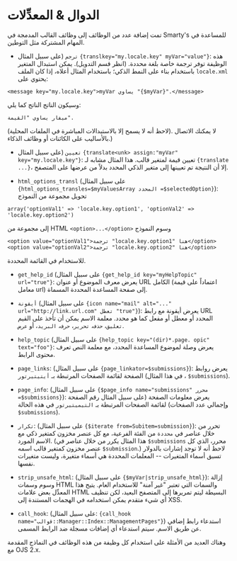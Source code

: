 # الدوال & المعدِّلات

تمت إضافة عدد من الوظائف إلى وظائف القالب المدمجة في Smarty's للمساعدة في المهام المشتركة مثل التوطين.

- `ترجم` (على سبيل المثال `{translkey="my.locale.key" myVar="value"}`: هذه الوظيفة توفر ترجمة خاصة بلغة محددة. (انظر قسم التدويل). يمكن استبدال المتغير باستخدام بناء على النمط الذكي؛ باستخدام المثال أعلاه، إذا كان الملف `locale.xml` يحتوي على:

````
<message key="my.locale.key">myVar يساوي "{$myVar}".</message>
````

وسيكون الناتج الناتج كما يلي:

````
ميفار يساوي "القيمة".
````

(لاحظ أنه لا يسمح إلا بالاستبدالات المباشرة في الملفات المحلية). لا يمكنك الاتصال بالأساليب على الكائنات أو وظائف الذكاء.)

- `تعيين` (على سبيل المثال `{translate<unk> assign:"myVar" key="my.locale.key"}`: تعيين قيمة لمتغير قالب. هذا المثال مشابه لـ `{translate ...}`، إلا أن النتيجة تم تعيينها إلى متغير الذكي المحدد بدلاً من عرضها على المتصفح.

- `html_options_transl` (على سبيل المثال `{html_options_transles=$myValuesArray المحدد =$selectedOption}`): تحويل مجموعة من النموذج

````
array('optionVal1' => 'locale.key.option1', 'optionVal2' => 'locale.key.option2')
````

إلى مجموعة من HTML `<option>...</option>` وسوم النموذج

````
<option value="optionVal1">ترجمة "locale.key.option1" هنا</option>
<option value="optionVal2">ترجمة "locale.key.option2" هنا</option>
````

للاستخدام في القائمة المحددة.

- `get_help_id` (على سبيل المثال `{get_help_id key="myHelpTopic" url="true"}`: يعرض معرف الموضوع أو عنوان URL الكامل (اعتماداً على قيمة معامل url) إلى صفحة المساعدة المحددة المسماة.

- `أيقونة` (على سبيل المثال `{icon name="mail" alt="..." url="http://link.url.com" تعطل "true"}`): يعرض أيقونة مع رابط URL المحدد أو معطل أو مفعل كما هو محدد. معلمة الاسم يمكن أن تأخذ على القيم `تعليق`، `حذف`، `تحرير`، `حرف`، `البريد`، أو `عرض`.

- `help_topic` (على سبيل المثال `{help_topic key="(dir)*.page. opic" text="foo"}`: يعرض وصلة لموضوع المساعدة المحدد، مع معلمة النص تعرف محتوى الرابط.

- `page_links`: (على سبيل المثال `{page_linkator=$submissions}`): يعرض روابط الصفحة لقائمة الصفحات المرتبطة بـ `أيتيتيرتور` (في هذا المثال ، `$submissions`).

- `page_info`: (على سبيل المثال `{$page_info name="submissions" محرر =$submissions}`): يعرض معلومات الصفحة (على سبيل المثال رقم الصفحة وإجمالي عدد الصفحات) لقائمة الصفحات المرتبطة بـ `التيميتيرتور` في هذه الحالة `$submissions`).

- `تكرار`: (على سبيل المثال `{$iterate from=Subitem=submission}`): تحرر من خلال عناصر في `محددة` من الفئة الفرعية، مع كل عنصر مخزون كمتغير ذكي مع الاسم المورد. (هذا المثال يكرر من خلال عناصر في `$submissions` محرر، الذي كل عنصر مخزون كمتغير قالب اسمه `$submission`.) لاحظ أنه لا توجد إشارات بالدولار تسبق أسماء المتغيرات -- المعلمات المحددة هي أسماء متغيرة، وليست متغيرات نفسها.

- `strip_unsafe_html`: (على سبيل المثال `{$myVar|strip_unsafe_html}`): إزالة وسوم وسمات HTML والسمات التي تعتبر "غير آمنة" للاستخدام العام. يتيح هذا المعدِّل بعض علامات HTML البسيطة ليتم تمريرها إلى المتصفح البعيد، لكن تنظيف أي شيء متقدم يمكن استخدامه في الهجمات المستندة إلى XSS.

- `call_hook`: (على سبيل المثال: `{call_hook name="قوالب::Manager::Index::ManagementPages"}`) استدعاء رابط إضافي عن طريق الاسم. سيتم استدعاء أي إضافات مسجلة ضد الرابط المسمى.

وهناك العديد من الأمثلة على استخدام كل وظيفة من هذه الوظائف في النماذج المقدمة مع OJS 2.x.

